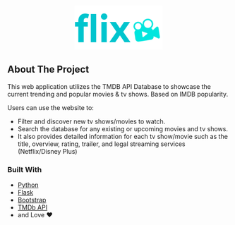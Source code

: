 
<!-- LOGO -->
<p align="center">
   <img src="https://github.com/eojo459/Flixoo-Web-App/blob/main/static/assets/flixoo-logo-v2.png" alt="Logo" width="200" height="100">
</p>

<!-- ABOUT THE PROJECT -->
## About The Project


This web application utilizes the TMDB API Database to showcase the current trending and popular movies & tv shows. Based on IMDB popularity.

Users can use the website to:
* Filter and discover new tv shows/movies to watch.
* Search the database for any existing or upcoming movies and tv shows.
* It also provides detailed information for each tv show/movie such as the title, overview, rating, trailer, and legal streaming services (Netflix/Disney Plus)

### Built With
* [Python](https://www.python.org)
* [Flask](https://flask.palletsprojects.com/en/1.1.x/)
* [Bootstrap](https://getbootstrap.com)
* [TMDb API](https://www.themoviedb.org)
* and Love :heart:

